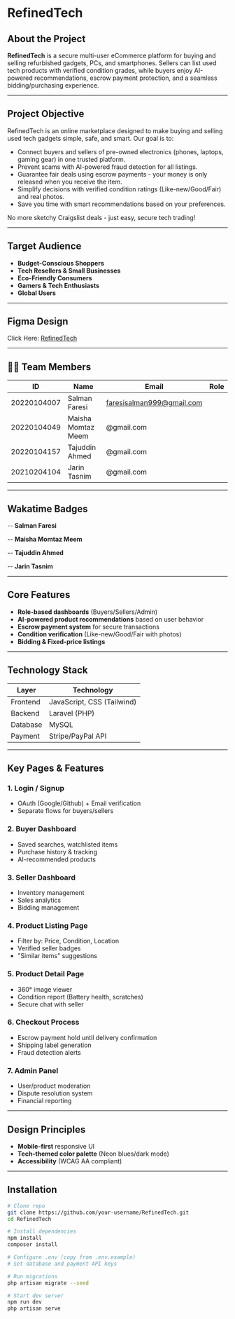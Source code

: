 # RefinedTech 

## About the Project

**RefinedTech** is a secure multi-user eCommerce platform for buying and selling refurbished gadgets, PCs, and smartphones. 
Sellers can list used tech products with verified condition grades, while buyers enjoy AI-powered recommendations, escrow payment protection, and a seamless bidding/purchasing experience.

---
##  Project Objective  

RefinedTech is an online marketplace designed to make buying and selling used tech gadgets simple, safe, and smart. Our goal is to:
- Connect buyers and sellers of pre-owned electronics (phones, laptops, gaming gear) in one trusted platform.  
- Prevent scams with AI-powered fraud detection for all listings. 
- Guarantee fair deals using escrow payments - your money is only released when you receive the item.
- Simplify decisions with verified condition ratings (Like-new/Good/Fair) and real photos.
- Save you time with smart recommendations based on your preferences.

No more sketchy Craigslist deals - just easy, secure tech trading! 

---

##  Target Audience  
- **Budget-Conscious Shoppers**
- **Tech Resellers & Small Businesses**
- **Eco-Friendly Consumers**
- **Gamers & Tech Enthusiasts**
- **Global Users**

---

## Figma Design
Click Here: [RefinedTech](https://www.figma.com/design/Vamwe21bV0AiM5MHPnyMqK/RefinedTech?node-id=0-1&t=9MeQwzWboM1RyzeW-1)

---

## 👨‍💻 Team Members
| ID           | Name                         | Email                             | Role                  |
|--------------|------------------------------|-----------------------------------|-----------------------|
| 20220104007  | Salman Faresi                | faresisalman999@gmail.com         |                       |
| 20220104049  | Maisha Momtaz Meem           | @gmail.com                        |                       |
| 20220104157  | Tajuddin Ahmed               | @gmail.com                        |                       |
| 20210204104  | Jarin Tasnim                 | @gmail.com                        |                       |

---

## Wakatime Badges
-- **Salman Faresi**

-- **Maisha Momtaz Meem**

-- **Tajuddin Ahmed**

-- **Jarin Tasnim**

---

## Core Features
- **Role-based dashboards** (Buyers/Sellers/Admin)
- **AI-powered product recommendations** based on user behavior
- **Escrow payment system** for secure transactions
- **Condition verification** (Like-new/Good/Fair with photos)
- **Bidding & Fixed-price listings**

---

## Technology Stack
| Layer        | Technology                 |
|--------------|----------------------------|
| Frontend     | JavaScript, CSS (Tailwind) |
| Backend      | Laravel (PHP)              |
| Database     | MySQL                      |
| Payment      | Stripe/PayPal API          |

---

## Key Pages & Features

### 1. **Login / Signup**
- OAuth (Google/Github) + Email verification
- Separate flows for buyers/sellers

### 2. **Buyer Dashboard**
- Saved searches, watchlisted items
- Purchase history & tracking
- AI-recommended products

### 3. **Seller Dashboard**
- Inventory management
- Sales analytics
- Bidding management

### 4. **Product Listing Page**
- Filter by: Price, Condition, Location
- Verified seller badges
- "Similar items" suggestions

### 5. **Product Detail Page**
- 360° image viewer
- Condition report (Battery health, scratches)
- Secure chat with seller

### 6. **Checkout Process**
- Escrow payment hold until delivery confirmation
- Shipping label generation
- Fraud detection alerts

### 7. **Admin Panel**
- User/product moderation
- Dispute resolution system
- Financial reporting

---

## Design Principles
- **Mobile-first** responsive UI
- **Tech-themed color palette** (Neon blues/dark mode)
- **Accessibility** (WCAG AA compliant)

---

## Installation
```bash
# Clone repo
git clone https://github.com/your-username/RefinedTech.git
cd RefinedTech

# Install dependencies
npm install
composer install

# Configure .env (copy from .env.example)
# Set database and payment API keys

# Run migrations
php artisan migrate --seed

# Start dev server
npm run dev
php artisan serve
